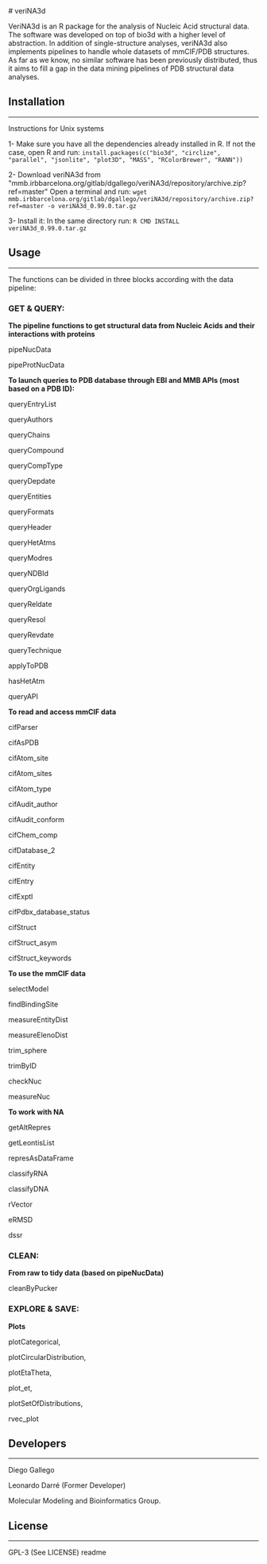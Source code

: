 <snippet>
  <content>
# veriNA3d

VeriNA3d is an R package for the analysis of Nucleic Acid structural data. The software was developed on top of bio3d with a higher level of abstraction. In addition of single-structure analyses, veriNA3d also implements pipelines to handle whole datasets of mmCIF/PDB structures. As far as we know, no similar software has been previously distributed, thus it aims to fill a gap in the data mining pipelines of PDB structural data analyses.

## Installation
---------------

Instructions for Unix systems

1- Make sure you have all the dependencies already installed in R. If not the case, open R and run:
    `install.packages(c("bio3d", "circlize", "parallel", "jsonlite", "plot3D", "MASS", "RColorBrewer", "RANN"))`

2- Download veriNA3d from "mmb.irbbarcelona.org/gitlab/dgallego/veriNA3d/repository/archive.zip?ref=master"
    Open a terminal and run:
    `wget mmb.irbbarcelona.org/gitlab/dgallego/veriNA3d/repository/archive.zip?ref=master -o veriNA3d_0.99.0.tar.gz`

3- Install it:
    In the same directory run:
    `R CMD INSTALL veriNA3d_0.99.0.tar.gz`

## Usage
--------

The functions can be divided in three blocks according with the data pipeline:

### GET & QUERY:

**The pipeline functions to get structural data from Nucleic Acids and their interactions with proteins**

pipeNucData

pipeProtNucData

**To launch queries to PDB database through EBI and MMB APIs (most based on a PDB ID):**

queryEntryList


queryAuthors

queryChains

queryCompound

queryCompType

queryDepdate

queryEntities

queryFormats

queryHeader

queryHetAtms

queryModres

queryNDBId

queryOrgLigands

queryReldate

queryResol

queryRevdate

queryTechnique


applyToPDB

hasHetAtm

queryAPI

**To read and access mmCIF data**

cifParser

cifAsPDB 


cifAtom\_site

cifAtom\_sites

cifAtom\_type

cifAudit\_author

cifAudit\_conform

cifChem\_comp

cifDatabase\_2

cifEntity

cifEntry 

cifExptl

cifPdbx\_database\_status

cifStruct

cifStruct\_asym

cifStruct\_keywords


**To use the mmCIF data**

selectModel

findBindingSite

measureEntityDist

measureElenoDist

trim\_sphere

trimByID

checkNuc

measureNuc

**To work with NA**

getAltRepres

getLeontisList

represAsDataFrame

classifyRNA

classifyDNA

rVector

eRMSD

dssr

### CLEAN:

**From raw to tidy data (based on pipeNucData)**

cleanByPucker

### EXPLORE & SAVE:

**Plots**

plotCategorical, 

plotCircularDistribution, 

plotEtaTheta, 

plot\_et, 

plotSetOfDistributions, 

rvec\_plot

## Developers
-------------

Diego Gallego

Leonardo Darré (Former Developer)



Molecular Modeling and Bioinformatics Group.

## License
----------

GPL-3 (See LICENSE)
</content>
  <tabTrigger>readme</tabTrigger>
</snippet>
